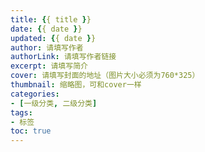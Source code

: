 ```yaml
---
title: {{ title }}
date: {{ date }}
updated: {{ date }}
author: 请填写作者
authorLink: 请填写作者链接
excerpt: 请填写简介
cover: 请填写封面的地址（图片大小必须为760*325）
thumbnail: 缩略图，可和cover一样
categories:
- [一级分类, 二级分类]
tags:
- 标签
toc: true
---
```

